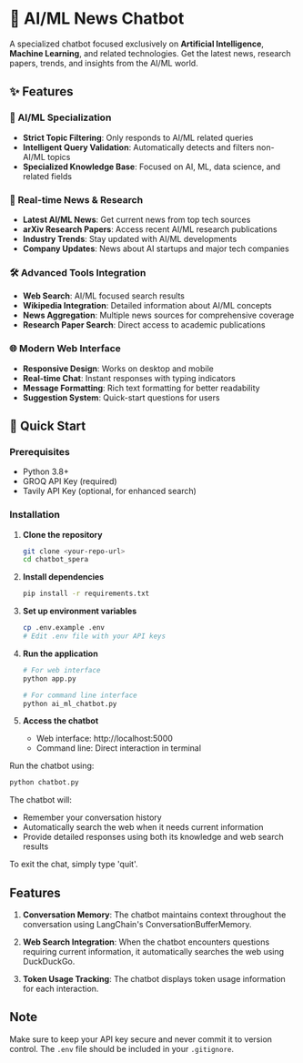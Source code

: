 # 🤖 AI/ML News Chatbot

A specialized chatbot focused exclusively on **Artificial Intelligence**, **Machine Learning**, and related technologies. Get the latest news, research papers, trends, and insights from the AI/ML world.

## ✨ Features

### 🎯 AI/ML Specialization
- **Strict Topic Filtering**: Only responds to AI/ML related queries
- **Intelligent Query Validation**: Automatically detects and filters non-AI/ML topics
- **Specialized Knowledge Base**: Focused on AI, ML, data science, and related fields

### 📰 Real-time News & Research
- **Latest AI/ML News**: Get current news from top tech sources
- **arXiv Research Papers**: Access recent AI/ML research publications
- **Industry Trends**: Stay updated with AI/ML developments
- **Company Updates**: News about AI startups and major tech companies

### 🛠️ Advanced Tools Integration
- **Web Search**: AI/ML focused search results
- **Wikipedia Integration**: Detailed information about AI/ML concepts
- **News Aggregation**: Multiple news sources for comprehensive coverage
- **Research Paper Search**: Direct access to academic publications

### 🌐 Modern Web Interface
- **Responsive Design**: Works on desktop and mobile
- **Real-time Chat**: Instant responses with typing indicators
- **Message Formatting**: Rich text formatting for better readability
- **Suggestion System**: Quick-start questions for users

## 🚀 Quick Start

### Prerequisites
- Python 3.8+
- GROQ API Key (required)
- Tavily API Key (optional, for enhanced search)

### Installation

1. **Clone the repository**
   ```bash
   git clone <your-repo-url>
   cd chatbot_spera
   ```

2. **Install dependencies**
   ```bash
   pip install -r requirements.txt
   ```

3. **Set up environment variables**
   ```bash
   cp .env.example .env
   # Edit .env file with your API keys
   ```

4. **Run the application**
   ```bash
   # For web interface
   python app.py
   
   # For command line interface
   python ai_ml_chatbot.py
   ```

5. **Access the chatbot**
   - Web interface: http://localhost:5000
   - Command line: Direct interaction in terminal

Run the chatbot using:
```bash
python chatbot.py
```

The chatbot will:
- Remember your conversation history
- Automatically search the web when it needs current information
- Provide detailed responses using both its knowledge and web search results

To exit the chat, simply type 'quit'.

## Features

1. **Conversation Memory**: The chatbot maintains context throughout the conversation using LangChain's ConversationBufferMemory.

2. **Web Search Integration**: When the chatbot encounters questions requiring current information, it automatically searches the web using DuckDuckGo.

3. **Token Usage Tracking**: The chatbot displays token usage information for each interaction.

## Note

Make sure to keep your API key secure and never commit it to version control. The `.env` file should be included in your `.gitignore`. 